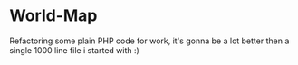 # World-Map
Refactoring some plain PHP code for work, it's gonna be a lot better then a single 1000 line file i started with :)
